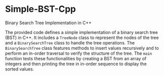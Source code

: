 # Simple-BST-Cpp
Binary Search Tree Implementation in C++

The provided code defines a simple implementation of a binary search tree (BST) in C++. It includes a `TreeNode` class to represent the nodes of the tree and a `BinarySearchTree` class to handle the tree operations. The `BinarySearchTree` class features methods to insert values recursively and to perform an in-order traversal to verify the structure of the tree. The `main` function tests these functionalities by creating a BST from an array of integers and then printing the tree in in-order sequence to display the sorted values.
